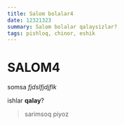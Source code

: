 ```yaml
---
title: Salom bolalar4
date: 12321323
summary: Salom bolalar qalaysizlar?
tags: pishloq, chinor, eshik
---
```



# SALOM4

somsa *fjdslfjdjflk*

ishlar **qalay**?

> sarimsoq piyoz